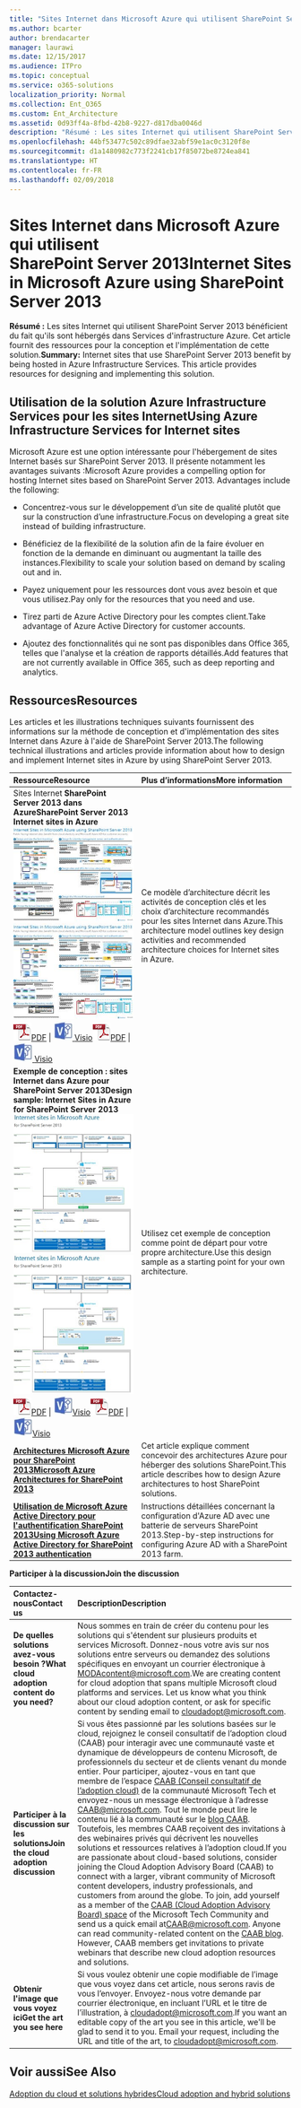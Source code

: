 ```yaml
---
title: "Sites Internet dans Microsoft Azure qui utilisent SharePoint Server 2013"
ms.author: bcarter
author: brendacarter
manager: laurawi
ms.date: 12/15/2017
ms.audience: ITPro
ms.topic: conceptual
ms.service: o365-solutions
localization_priority: Normal
ms.collection: Ent_O365
ms.custom: Ent_Architecture
ms.assetid: 0d93ff4a-8fbd-42b8-9227-d817dba0046d
description: "Résumé : Les sites Internet qui utilisent SharePoint Server 2013 bénéficient du fait qu'ils sont hébergés dans Services d'infrastructure Azure. Cet article fournit des ressources pour la conception et l'implémentation de cette solution."
ms.openlocfilehash: 44bf53477c502c89dfae32abf59e1ac0c3120f8e
ms.sourcegitcommit: d1a1480982c773f2241cb17f85072be8724ea841
ms.translationtype: HT
ms.contentlocale: fr-FR
ms.lasthandoff: 02/09/2018
---
```

# <a name="internet-sites-in-microsoft-azure-using-sharepoint-server-2013"></a><span data-ttu-id="f37ed-104">Sites Internet dans Microsoft Azure qui utilisent SharePoint Server 2013</span><span class="sxs-lookup"><span data-stu-id="f37ed-104">Internet Sites in Microsoft Azure using SharePoint Server 2013</span></span>

 <span data-ttu-id="f37ed-p102">**Résumé :** Les sites Internet qui utilisent SharePoint Server 2013 bénéficient du fait qu'ils sont hébergés dans Services d'infrastructure Azure. Cet article fournit des ressources pour la conception et l'implémentation de cette solution.</span><span class="sxs-lookup"><span data-stu-id="f37ed-p102">**Summary:** Internet sites that use SharePoint Server 2013 benefit by being hosted in Azure Infrastructure Services. This article provides resources for designing and implementing this solution.</span></span>
  
## <a name="using-azure-infrastructure-services-for-internet-sites"></a><span data-ttu-id="f37ed-107">Utilisation de la solution Azure Infrastructure Services pour les sites Internet</span><span class="sxs-lookup"><span data-stu-id="f37ed-107">Using Azure Infrastructure Services for Internet sites</span></span>

<span data-ttu-id="f37ed-p103">Microsoft Azure est une option intéressante pour l'hébergement de sites Internet basés sur SharePoint Server 2013. Il présente notamment les avantages suivants :</span><span class="sxs-lookup"><span data-stu-id="f37ed-p103">Microsoft Azure provides a compelling option for hosting Internet sites based on SharePoint Server 2013. Advantages include the following:</span></span>
  
- <span data-ttu-id="f37ed-110">Concentrez-vous sur le développement d’un site de qualité plutôt que sur la construction d’une infrastructure.</span><span class="sxs-lookup"><span data-stu-id="f37ed-110">Focus on developing a great site instead of building infrastructure.</span></span>
    
- <span data-ttu-id="f37ed-111">Bénéficiez de la flexibilité de la solution afin de la faire évoluer en fonction de la demande en diminuant ou augmentant la taille des instances.</span><span class="sxs-lookup"><span data-stu-id="f37ed-111">Flexibility to scale your solution based on demand by scaling out and in.</span></span>
    
- <span data-ttu-id="f37ed-112">Payez uniquement pour les ressources dont vous avez besoin et que vous utilisez.</span><span class="sxs-lookup"><span data-stu-id="f37ed-112">Pay only for the resources that you need and use.</span></span>
    
- <span data-ttu-id="f37ed-113">Tirez parti de Azure Active Directory pour les comptes client.</span><span class="sxs-lookup"><span data-stu-id="f37ed-113">Take advantage of Azure Active Directory for customer accounts.</span></span>
    
- <span data-ttu-id="f37ed-114">Ajoutez des fonctionnalités qui ne sont pas disponibles dans Office 365, telles que l'analyse et la création de rapports détaillés.</span><span class="sxs-lookup"><span data-stu-id="f37ed-114">Add features that are not currently available in Office 365, such as deep reporting and analytics.</span></span>
    
## <a name="resources"></a><span data-ttu-id="f37ed-115">Ressources</span><span class="sxs-lookup"><span data-stu-id="f37ed-115">Resources</span></span>

<span data-ttu-id="f37ed-116">Les articles et les illustrations techniques suivants fournissent des informations sur la méthode de conception et d'implémentation des sites Internet dans Azure à l'aide de SharePoint Server 2013.</span><span class="sxs-lookup"><span data-stu-id="f37ed-116">The following technical illustrations and articles provide information about how to design and implement Internet sites in Azure by using SharePoint Server 2013.</span></span>
  
|<span data-ttu-id="f37ed-117">**Ressource**</span><span class="sxs-lookup"><span data-stu-id="f37ed-117">**Resource**</span></span>|<span data-ttu-id="f37ed-118">**Plus d’informations**</span><span class="sxs-lookup"><span data-stu-id="f37ed-118">**More information**</span></span>|
|:-----|:-----|
|<span data-ttu-id="f37ed-119">Sites Internet **SharePoint Server 2013 dans Azure**</span><span class="sxs-lookup"><span data-stu-id="f37ed-119">**SharePoint Server 2013 Internet sites in Azure**</span></span> <br/> <span data-ttu-id="f37ed-120">[![Image de sites Internet dans Azure utilisant SharePoint](images/MS_AZ_SPInternetSites.jpg)          ](https://go.microsoft.com/fwlink/p/?LinkId=392552)</span><span class="sxs-lookup"><span data-stu-id="f37ed-120">[![Image of Internet sites in Azure using SharePoint](images/MS_AZ_SPInternetSites.jpg)          ](https://go.microsoft.com/fwlink/p/?LinkId=392552)</span></span> <br/> <span data-ttu-id="f37ed-121">![Fichier PDF](images/ITPro_Other_PDFicon.png)[PDF](https://go.microsoft.com/fwlink/p/?LinkId=392552)  \| [![Fichier Visio](images/ITPro_Other_VisioIcon.jpg)          ](https://go.microsoft.com/fwlink/p/?LinkId=392551)[Visio](https://go.microsoft.com/fwlink/p/?LinkId=392551)</span><span class="sxs-lookup"><span data-stu-id="f37ed-121">![PDF file](images/ITPro_Other_PDFicon.png)[PDF](https://go.microsoft.com/fwlink/p/?LinkId=392552)  \| [![Visio file](images/ITPro_Other_VisioIcon.jpg)          ](https://go.microsoft.com/fwlink/p/?LinkId=392551)[Visio](https://go.microsoft.com/fwlink/p/?LinkId=392551)</span></span> <br/> |<span data-ttu-id="f37ed-122">Ce modèle d’architecture décrit les activités de conception clés et les choix d’architecture recommandés pour les sites Internet dans Azure.</span><span class="sxs-lookup"><span data-stu-id="f37ed-122">This architecture model outlines key design activities and recommended architecture choices for Internet sites in Azure.</span></span>  <br/> |
|<span data-ttu-id="f37ed-123">**Exemple de conception : sites Internet dans Azure pour SharePoint Server 2013**</span><span class="sxs-lookup"><span data-stu-id="f37ed-123">**Design sample: Internet Sites in Azure for SharePoint Server 2013**</span></span> <br/> <span data-ttu-id="f37ed-124">[![Image d’exemple de conception : sites Internet dans Microsoft Azure pour SharePoint 2013](images/MS_AZ_InternetSitesDesignSample.jpg)          ](https://go.microsoft.com/fwlink/p/?LinkId=392549)</span><span class="sxs-lookup"><span data-stu-id="f37ed-124">[![Image of the Design sample: Internet sites in Microsoft Azure for SharePoint 2013](images/MS_AZ_InternetSitesDesignSample.jpg)          ](https://go.microsoft.com/fwlink/p/?LinkId=392549)</span></span> <br/> <span data-ttu-id="f37ed-125">![Fichier PDF](images/ITPro_Other_PDFicon.png)[PDF](https://go.microsoft.com/fwlink/p/?LinkId=392549)  \| ![Fichier Visio](images/ITPro_Other_VisioIcon.jpg)[Visio](https://go.microsoft.com/fwlink/p/?LinkId=392548)</span><span class="sxs-lookup"><span data-stu-id="f37ed-125">![PDF file](images/ITPro_Other_PDFicon.png)[PDF](https://go.microsoft.com/fwlink/p/?LinkId=392549)  \| ![Visio file](images/ITPro_Other_VisioIcon.jpg)[Visio](https://go.microsoft.com/fwlink/p/?LinkId=392548)</span></span> <br/> |<span data-ttu-id="f37ed-126">Utilisez cet exemple de conception comme point de départ pour votre propre architecture.</span><span class="sxs-lookup"><span data-stu-id="f37ed-126">Use this design sample as a starting point for your own architecture.</span></span>  <br/> |
|<span data-ttu-id="f37ed-127">**[Architectures Microsoft Azure pour SharePoint 2013](microsoft-azure-architectures-for-sharepoint-2013.md)**</span><span class="sxs-lookup"><span data-stu-id="f37ed-127">**[Microsoft Azure Architectures for SharePoint 2013](microsoft-azure-architectures-for-sharepoint-2013.md)**</span></span> <br/> |<span data-ttu-id="f37ed-128">Cet article explique comment concevoir des architectures Azure pour héberger des solutions SharePoint.</span><span class="sxs-lookup"><span data-stu-id="f37ed-128">This article describes how to design Azure architectures to host SharePoint solutions.</span></span>  <br/> |
|<span data-ttu-id="f37ed-129">**[Utilisation de Microsoft Azure Active Directory pour l'authentification SharePoint 2013](using-microsoft-azure-active-directory-for-sharepoint-2013-authentication.md)**</span><span class="sxs-lookup"><span data-stu-id="f37ed-129">**[Using Microsoft Azure Active Directory for SharePoint 2013 authentication](using-microsoft-azure-active-directory-for-sharepoint-2013-authentication.md)**</span></span> <br/> |<span data-ttu-id="f37ed-130">Instructions détaillées concernant la configuration d'Azure AD avec une batterie de serveurs SharePoint 2013.</span><span class="sxs-lookup"><span data-stu-id="f37ed-130">Step-by-step instructions for configuring Azure AD with a SharePoint 2013 farm.</span></span>  <br/> |
   
<span data-ttu-id="f37ed-131">**Participer à la discussion**</span><span class="sxs-lookup"><span data-stu-id="f37ed-131">**Join the discussion**</span></span>

|<span data-ttu-id="f37ed-132">**Contactez-nous**</span><span class="sxs-lookup"><span data-stu-id="f37ed-132">**Contact us**</span></span>|<span data-ttu-id="f37ed-133">**Description**</span><span class="sxs-lookup"><span data-stu-id="f37ed-133">**Description**</span></span>|
|:-----|:-----|
|<span data-ttu-id="f37ed-134">**De quelles solutions avez-vous besoin ?**</span><span class="sxs-lookup"><span data-stu-id="f37ed-134">**What cloud adoption content do you need?**</span></span> <br/> |<span data-ttu-id="f37ed-p104">Nous sommes en train de créer du contenu pour les solutions qui s'étendent sur plusieurs produits et services Microsoft. Donnez-nous votre avis sur nos solutions entre serveurs ou demandez des solutions spécifiques en envoyant un courrier électronique à [MODAcontent@microsoft.com](mailto:cloudadopt@microsoft.com?Subject=[Cloud%20Adoption%20Content%20Feedback]:%20).</span><span class="sxs-lookup"><span data-stu-id="f37ed-p104">We are creating content for cloud adoption that spans multiple Microsoft cloud platforms and services. Let us know what you think about our cloud adoption content, or ask for specific content by sending email to [cloudadopt@microsoft.com](mailto:cloudadopt@microsoft.com?Subject=[Cloud%20Adoption%20Content%20Feedback]:%20).  </span></span><br/> |
|<span data-ttu-id="f37ed-137">**Participer à la discussion sur les solutions**</span><span class="sxs-lookup"><span data-stu-id="f37ed-137">**Join the cloud adoption discussion**</span></span> <br/> |<span data-ttu-id="f37ed-p105">Si vous êtes passionné par les solutions basées sur le cloud, rejoignez le conseil consultatif de l’adoption cloud (CAAB) pour interagir avec une communauté vaste et dynamique de développeurs de contenu Microsoft, de professionnels du secteur et de clients venant du monde entier. Pour participer, ajoutez-vous en tant que membre de l’espace [CAAB (Conseil consultatif de l’adoption cloud)](https://aka.ms/caab) de la communauté Microsoft Tech et envoyez-nous un message électronique à l’adresse [CAAB@microsoft.com](mailto:caab@microsoft.com?Subject=I%20just%20joined%20the%20Cloud%20Adoption%20Advisory%20Board!). Tout le monde peut lire le contenu lié à la communauté sur le [blog CAAB](https://blogs.technet.com/b/solutions_advisory_board/). Toutefois, les membres CAAB reçoivent des invitations à des webinaires privés qui décrivent les nouvelles solutions et ressources relatives à l’adoption cloud.</span><span class="sxs-lookup"><span data-stu-id="f37ed-p105">If you are passionate about cloud-based solutions, consider joining the Cloud Adoption Advisory Board (CAAB) to connect with a larger, vibrant community of Microsoft content developers, industry professionals, and customers from around the globe. To join, add yourself as a member of the [CAAB (Cloud Adoption Advisory Board) space](https://aka.ms/caab) of the Microsoft Tech Community and send us a quick email at[CAAB@microsoft.com](mailto:caab@microsoft.com?Subject=I%20just%20joined%20the%20Cloud%20Adoption%20Advisory%20Board!). Anyone can read community-related content on the [CAAB blog](https://blogs.technet.com/b/solutions_advisory_board/). However, CAAB members get invitations to private webinars that describe new cloud adoption resources and solutions.  </span></span><br/> |
|<span data-ttu-id="f37ed-141">**Obtenir l'image que vous voyez ici**</span><span class="sxs-lookup"><span data-stu-id="f37ed-141">**Get the art you see here**</span></span> <br/> |<span data-ttu-id="f37ed-p106">Si vous voulez obtenir une copie modifiable de l’image que vous voyez dans cet article, nous serons ravis de vous l’envoyer. Envoyez-nous votre demande par courrier électronique, en incluant l’URL et le titre de l’illustration, à [cloudadopt@microsoft.com](mailto:cloudadopt@microsoft.com?subject=[Art%20Request]:%20).</span><span class="sxs-lookup"><span data-stu-id="f37ed-p106">If you want an editable copy of the art you see in this article, we'll be glad to send it to you. Email your request, including the URL and title of the art, to [cloudadopt@microsoft.com](mailto:cloudadopt@microsoft.com?subject=[Art%20Request]:%20).  </span></span><br/> |
   
## <a name="see-also"></a><span data-ttu-id="f37ed-144">Voir aussi</span><span class="sxs-lookup"><span data-stu-id="f37ed-144">See Also</span></span>

[<span data-ttu-id="f37ed-145">Adoption du cloud et solutions hybrides</span><span class="sxs-lookup"><span data-stu-id="f37ed-145">Cloud adoption and hybrid solutions</span></span>](cloud-adoption-and-hybrid-solutions.md)



